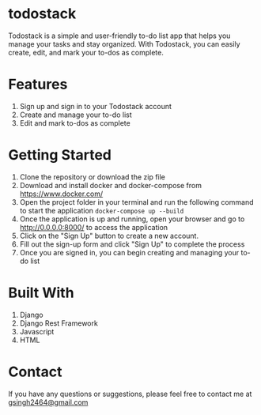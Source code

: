 #  todostack

Todostack is a simple and user-friendly to-do list app that helps you manage your tasks and stay organized. With Todostack, you can easily create, edit, and mark your to-dos as complete.


# Features
1. Sign up and sign in to your Todostack account
2. Create and manage your to-do list
3. Edit and mark to-dos as complete

# Getting Started
    
1. Clone the repository or download the zip file
2. Download and install docker and docker-compose from https://www.docker.com/
3. Open the project folder in your terminal and run the following command to start the application
    `docker-compose up --build`
4. Once the application is up and running, open your browser and go to http://0.0.0.0:8000/
 to access the application
5. Click on the "Sign Up" button to create a new account.
6. Fill out the sign-up form and click "Sign Up" to complete the process
7. Once you are signed in, you can begin creating and managing your to-do list

# Built With 
1. Django
2. Django Rest Framework
3. Javascript
4. HTML


# Contact
If you have any questions or suggestions, please feel free to contact me at gsingh2464@gmail.com
